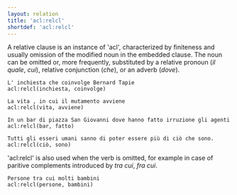 ```yaml
---
layout: relation
title: 'acl:relcl'
shortdef: 'acl:relcl'
---
```


A relative clause is an instance of 'acl', characterized by finiteness and usually omission of the modified noun in the embedded clause. The noun can be omitted or, more frequently, substituted by a relative pronoun (*il quale*, *cui*), relative conjunction (*che*), or an adverb (*dove*). 

~~~ sdparse
L' inchiesta che coinvolge Bernard Tapie
acl:relcl(inchiesta, coinvolge)
~~~
~~~ sdparse
La vita , in cui il mutamento avviene
acl:relcl(vita, avviene)
~~~
~~~ sdparse
In un bar di piazza San Giovanni dove hanno fatto irruzione gli agenti
acl:relcl(bar, fatto)
~~~
~~~ sdparse
Tutti gli esseri umani sanno di poter essere più di ciò che sono.
acl:relcl(ciò, sono)
~~~

'acl:relcl' is also used when the verb is omitted, for example in case of paritive complements introduced by *tra cui*, *fra cui*.

~~~ sdparse
Persone tra cui molti bambini
acl:relcl(persone, bambini)
~~~

